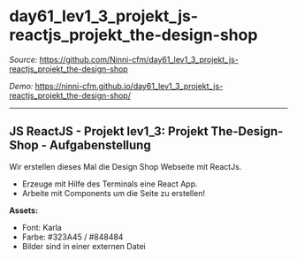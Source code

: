 # day61_lev1_3_projekt_js-reactjs_projekt_the-design-shop

_Source:_ https://github.com/Ninni-cfm/day61_lev1_3_projekt_js-reactjs_projekt_the-design-shop

_Demo:_ https://ninni-cfm.github.io/day61_lev1_3_projekt_js-reactjs_projekt_the-design-shop/

---

## JS ReactJS - Projekt lev1_3: Projekt The-Design-Shop - Aufgabenstellung

Wir erstellen dieses Mal die Design Shop Webseite mit ReactJs.

-   Erzeuge mit Hilfe des Terminals eine React App.
-   Arbeite mit Components um die Seite zu erstellen!

**Assets:**

-   Font: Karla
-   Farbe: #323A45 / #848484
-   Bilder sind in einer externen Datei
